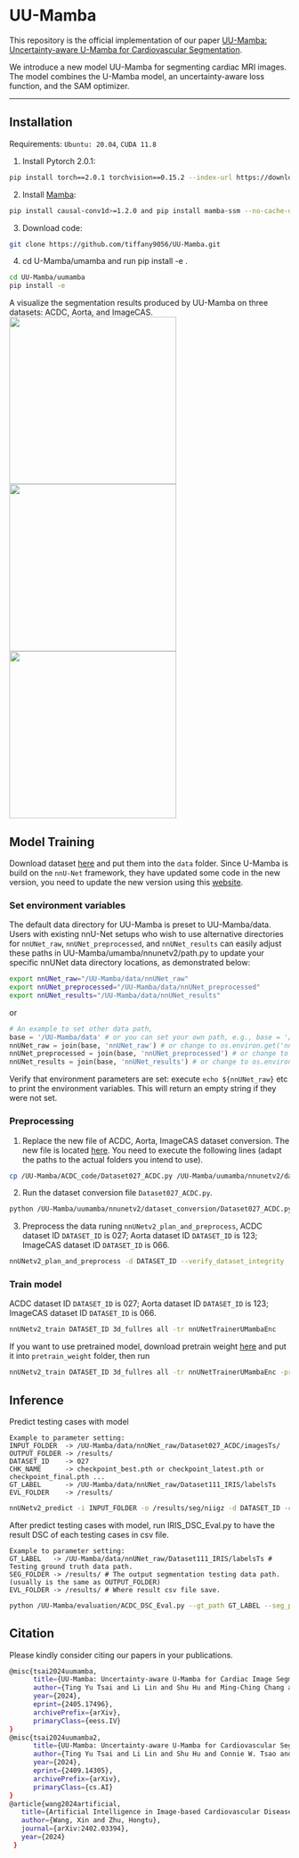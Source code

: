 # UU-Mamba

This repository is the official implementation of our paper [UU-Mamba: Uncertainty-aware U-Mamba for Cardiovascular Segmentation](https://arxiv.org/abs/2409.14305).

We introduce a new model UU-Mamba for segmenting cardiac MRI images. The model combines the U-Mamba model, an uncertainty-aware loss function, and the SAM optimizer.
_________________

## Installation
Requirements: `Ubuntu: 20.04`, `CUDA 11.8`
1. Install Pytorch 2.0.1:
```bash
pip install torch==2.0.1 torchvision==0.15.2 --index-url https://download.pytorch.org/whl/cu118
```
2. Install [Mamba](https://github.com/state-spaces/mamba):
```bash
pip install causal-conv1d>=1.2.0 and pip install mamba-ssm --no-cache-dir
```
3. Download code:
```bash
git clone https://github.com/tiffany9056/UU-Mamba.git
```
4. cd U-Mamba/umamba and run pip install -e .
```bash
cd UU-Mamba/uumamba
pip install -e
```
A visualize the segmentation results produced by UU-Mamba on three datasets: ACDC, Aorta, and ImageCAS.
<img src="https://github.com/tiffany9056/UU-Mamba/blob/main/visualize/visual_seg_ACDC.gif" width="300"/>
<img src="https://github.com/tiffany9056/UU-Mamba/blob/main/visualize/visual_seg_Aorta.gif" width="300"/>
<img src="https://github.com/tiffany9056/UU-Mamba/blob/main/visualize/visual_seg_ImageCAS.gif" width="300"/>

## Model Training
Download dataset [here](https://humanheart-project.creatis.insa-lyon.fr/database/#collection/637218c173e9f0047faa00fb) and put them into the `data` folder.
Since U-Mamba is build on the `nnU-Net` framework, they have updated some code in the new version, you need to update the new version using this [website](https://github.com/MIC-DKFZ/nnUNet/commit/f569e34d0265723288a64eca579609e0274b1a0b).

### Set environment variables
The default data directory for UU-Mamba is preset to UU-Mamba/data. Users with existing nnU-Net setups who wish to use alternative directories for `nnUNet_raw`, `nnUNet_preprocessed`, and `nnUNet_results` can easily adjust these paths in UU-Mamba/umamba/nnunetv2/path.py to update your specific nnUNet data directory locations, as demonstrated below:
```bash
export nnUNet_raw="/UU-Mamba/data/nnUNet_raw"
export nnUNet_preprocessed="/UU-Mamba/data/nnUNet_preprocessed"
export nnUNet_results="/UU-Mamba/data/nnUNet_results"
```
or
```python
# An example to set other data path,
base = '/UU-Mamba/data' # or you can set your own path, e.g., base = '/home/user_name/Documents/UU-Mamba/data'
nnUNet_raw = join(base, 'nnUNet_raw') # or change to os.environ.get('nnUNet_raw')
nnUNet_preprocessed = join(base, 'nnUNet_preprocessed') # or change to os.environ.get('nnUNet_preprocessed')
nnUNet_results = join(base, 'nnUNet_results') # or change to os.environ.get('nnUNet_results')
```
Verify that environment parameters are set: execute  `echo ${nnUNet_raw}` etc to print the environment variables. This will return an empty string if they were not set.

### Preprocessing
1. Replace the new file of ACDC, Aorta, ImageCAS dataset conversion. The new file is located [here](https://drive.google.com/drive/folders/1AQTtWgYsxX9KC_Xn8PApRKOfJnnowtBa?usp=sharing). You need to execute the following lines (adapt the paths to the actual folders you intend to use).
```bash
cp /UU-Mamba/ACDC_code/Dataset027_ACDC.py /UU-Mamba/uumamba/nnunetv2/dataset_conversion/Dataset027_ACDC.py
```
2. Run the dataset conversion file `Dataset027_ACDC.py`.
```bash
python /UU-Mamba/uumamba/nnunetv2/dataset_conversion/Dataset027_ACDC.py -i /data/ACDC/database
```
3. Preprocess the data runing `nnUNetv2_plan_and_preprocess`, ACDC dataset ID `DATASET_ID` is 027; Aorta dataset ID `DATASET_ID` is 123; ImageCAS dataset ID `DATASET_ID` is 066.
```bash
nnUNetv2_plan_and_preprocess -d DATASET_ID --verify_dataset_integrity
```

### Train model
ACDC dataset ID `DATASET_ID` is 027; Aorta dataset ID `DATASET_ID` is 123; ImageCAS dataset ID `DATASET_ID` is 066.
```bash
nnUNetv2_train DATASET_ID 3d_fullres all -tr nnUNetTrainerUMambaEnc
```
If you want to use pretrained model, download pretrain weight [here](https://drive.google.com/drive/folders/1AQTtWgYsxX9KC_Xn8PApRKOfJnnowtBa?usp=sharing) and put it into `pretrain_weight` folder, then run
```bash
nnUNetv2_train DATASET_ID 3d_fullres all -tr nnUNetTrainerUMambaEnc -pretrained_weights /UU-Mamba/pretrain_weight/checkpoint_UU-Mamba.pth
```

## Inference
Predict testing cases with model
```text
Example to parameter setting:
INPUT_FOLDER  -> /UU-Mamba/data/nnUNet_raw/Dataset027_ACDC/imagesTs/
OUTPUT_FOLDER -> /results/
DATASET_ID    -> 027
CHK_NAME      -> checkpoint_best.pth or checkpoint_latest.pth or checkpoint_final.pth ...
GT_LABEL      -> /UU-Mamba/data/nnUNet_raw/Dataset111_IRIS/labelsTs
EVL_FOLDER    -> /results/
```
```bash
nnUNetv2_predict -i INPUT_FOLDER -o /results/seg/niigz -d DATASET_ID -c 3d_fullres -f all -tr nnUNetTrainerUMambaEnc --disable_tta -chk CHK_NAME
```
After predict testing cases with model, run IRIS_DSC_Eval.py to have the result DSC of each testing cases in csv file.
```text
Example to parameter setting:
GT_LABEL   -> /UU-Mamba/data/nnUNet_raw/Dataset111_IRIS/labelsTs # Testing ground truth data path.
SEG_FOLDER -> /results/ # The output segmentation testing data path. (usually is the same as OUTPUT_FOLDER)
EVL_FOLDER -> /results/ # Where result csv file save.
```
```bash
python /UU-Mamba/evaluation/ACDC_DSC_Eval.py --gt_path GT_LABEL --seg_path SEG_FOLDER --save_path EVL_FOLDER
```

## Citation
Please kindly consider citing our papers in your publications. 
```bash
@misc{tsai2024uumamba,
      title={UU-Mamba: Uncertainty-aware U-Mamba for Cardiac Image Segmentation}, 
      author={Ting Yu Tsai and Li Lin and Shu Hu and Ming-Ching Chang and Hongtu Zhu and Xin Wang},
      year={2024},
      eprint={2405.17496},
      archivePrefix={arXiv},
      primaryClass={eess.IV}
}
@misc{tsai2024uumamba2,
      title={UU-Mamba: Uncertainty-aware U-Mamba for Cardiovascular Segmentation}, 
      author={Ting Yu Tsai and Li Lin and Shu Hu and Connie W. Tsao and Xin Li and Ming-Ching Chang and Hongtu Zhu and Xin Wang},
      year={2024},
      eprint={2409.14305},
      archivePrefix={arXiv},
      primaryClass={cs.AI}
}
@article{wang2024artificial,
   title={Artificial Intelligence in Image-based Cardiovascular Disease Analysis: A Comprehensive Survey and Future Outlook},
   author={Wang, Xin and Zhu, Hongtu},
   journal={arXiv:2402.03394},
   year={2024}
 }
```
